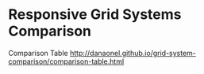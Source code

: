 # Responsive Grid Systems Comparison

Comparison Table
<http://danaonel.github.io/grid-system-comparison/comparison-table.html>